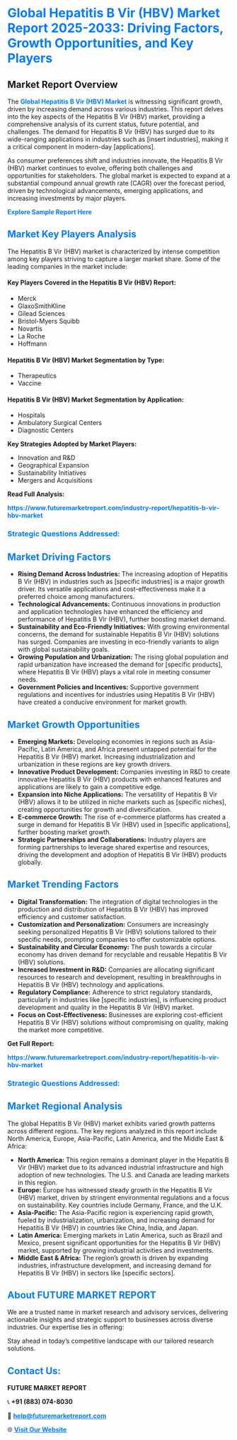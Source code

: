 <h1 style="color: #007BFF;">Global Hepatitis B Vir (HBV) Market Report 2025-2033: Driving Factors, Growth Opportunities, and Key Players</h1>

<section id="overview">
<h2>Market Report Overview</h2>
<p>The <a href="https://www.futuremarketreport.com/industry-report/hepatitis-b-vir-hbv-market" style="color: #007BFF; text-decoration: none;"><strong>Global Hepatitis B Vir (HBV) Market</strong></a> is witnessing significant growth, driven by increasing demand across various industries. This report delves into the key aspects of the Hepatitis B Vir (HBV) market, providing a comprehensive analysis of its current status, future potential, and challenges. The demand for Hepatitis B Vir (HBV) has surged due to its wide-ranging applications in industries such as [insert industries], making it a critical component in modern-day [applications].</p>
<p>As consumer preferences shift and industries innovate, the Hepatitis B Vir (HBV) market continues to evolve, offering both challenges and opportunities for stakeholders. The global market is expected to expand at a substantial compound annual growth rate (CAGR) over the forecast period, driven by technological advancements, emerging applications, and increasing investments by major players.</p>
</section>

<section id="overview">
<p><a href="https://www.futuremarketreport.com/request-sample/reportId=82830" style="color: #007BFF; text-decoration: none;"><strong>Explore Sample Report Here</strong></a></p>
</section>

<section id="key-players">
<h2 style="color: #007BFF;">Market Key Players Analysis</h2>
<p>The Hepatitis B Vir (HBV) market is characterized by intense competition among key players striving to capture a larger market share. Some of the leading companies in the market include:</p>
<h4>Key Players Covered in the Hepatitis B Vir (HBV) Report:</h4>
<ul><li>Merck</li><li>GlaxoSmithKline</li><li>Gilead Sciences</li><li>Bristol-Myers Squibb</li><li>Novartis</li><li>La Roche</li><li>Hoffmann</li></ul>
<h4>Hepatitis B Vir (HBV) Market Segmentation by Type:</h4>
<ul><li>Therapeutics</li><li>Vaccine</li></ul>

<h4>Hepatitis B Vir (HBV) Market Segmentation by Application:</h4>
<ul><li>Hospitals</li><li>Ambulatory Surgical Centers</li><li>Diagnostic Centers</li></ul>
<p><strong>Key Strategies Adopted by Market Players:</strong></p>
<ul>
<li>Innovation and R&D</li>
<li>Geographical Expansion</li>
<li>Sustainability Initiatives</li>
<li>Mergers and Acquisitions</li>
</ul>
</section>

<section>
<p><strong>Read Full Analysis: </strong></p><a href="https://www.futuremarketreport.com/industry-report/hepatitis-b-vir-hbv-market" style="color: #007BFF; text-decoration: none;"><strong>https://www.futuremarketreport.com/industry-report/hepatitis-b-vir-hbv-market</strong></a>
<h3 style="color: #007BFF;">Strategic Questions Addressed:</h3>
</section>

<section id="driving-factors">
<h2 style="color: #007BFF;">Market Driving Factors</h2>
<ul>
<li><strong>Rising Demand Across Industries:</strong> The increasing adoption of Hepatitis B Vir (HBV) in industries such as [specific industries] is a major growth driver. Its versatile applications and cost-effectiveness make it a preferred choice among manufacturers.</li>
<li><strong>Technological Advancements:</strong> Continuous innovations in production and application technologies have enhanced the efficiency and performance of Hepatitis B Vir (HBV), further boosting market demand.</li>
<li><strong>Sustainability and Eco-Friendly Initiatives:</strong> With growing environmental concerns, the demand for sustainable Hepatitis B Vir (HBV) solutions has surged. Companies are investing in eco-friendly variants to align with global sustainability goals.</li>
<li><strong>Growing Population and Urbanization:</strong> The rising global population and rapid urbanization have increased the demand for [specific products], where Hepatitis B Vir (HBV) plays a vital role in meeting consumer needs.</li>
<li><strong>Government Policies and Incentives:</strong> Supportive government regulations and incentives for industries using Hepatitis B Vir (HBV) have created a conducive environment for market growth.</li>
</ul>
</section>

<section id="growth-opportunities">
<h2 style="color: #007BFF;">Market Growth Opportunities</h2>
<ul>
<li><strong>Emerging Markets:</strong> Developing economies in regions such as Asia-Pacific, Latin America, and Africa present untapped potential for the Hepatitis B Vir (HBV) market. Increasing industrialization and urbanization in these regions are key growth drivers.</li>
<li><strong>Innovative Product Development:</strong> Companies investing in R&D to create innovative Hepatitis B Vir (HBV) products with enhanced features and applications are likely to gain a competitive edge.</li>
<li><strong>Expansion into Niche Applications:</strong> The versatility of Hepatitis B Vir (HBV) allows it to be utilized in niche markets such as [specific niches], creating opportunities for growth and diversification.</li>
<li><strong>E-commerce Growth:</strong> The rise of e-commerce platforms has created a surge in demand for Hepatitis B Vir (HBV) used in [specific applications], further boosting market growth.</li>
<li><strong>Strategic Partnerships and Collaborations:</strong> Industry players are forming partnerships to leverage shared expertise and resources, driving the development and adoption of Hepatitis B Vir (HBV) products globally.</li>
</ul>
</section>

<section id="trending-factors">
<h2 style="color: #007BFF;">Market Trending Factors</h2>
<ul>
<li><strong>Digital Transformation:</strong> The integration of digital technologies in the production and distribution of Hepatitis B Vir (HBV) has improved efficiency and customer satisfaction.</li>
<li><strong>Customization and Personalization:</strong> Consumers are increasingly seeking personalized Hepatitis B Vir (HBV) solutions tailored to their specific needs, prompting companies to offer customizable options.</li>
<li><strong>Sustainability and Circular Economy:</strong> The push towards a circular economy has driven demand for recyclable and reusable Hepatitis B Vir (HBV) solutions.</li>
<li><strong>Increased Investment in R&D:</strong> Companies are allocating significant resources to research and development, resulting in breakthroughs in Hepatitis B Vir (HBV) technology and applications.</li>
<li><strong>Regulatory Compliance:</strong> Adherence to strict regulatory standards, particularly in industries like [specific industries], is influencing product development and quality in the Hepatitis B Vir (HBV) market.</li>
<li><strong>Focus on Cost-Effectiveness:</strong> Businesses are exploring cost-efficient Hepatitis B Vir (HBV) solutions without compromising on quality, making the market more competitive.</li>
</ul>
</section>

<section>
<p><strong>Get Full Report: </strong></p><a href="https://www.futuremarketreport.com/industry-report/hepatitis-b-vir-hbv-market" style="color: #007BFF; text-decoration: none;"><strong>https://www.futuremarketreport.com/industry-report/hepatitis-b-vir-hbv-market</strong></a>
<h3 style="color: #007BFF;">Strategic Questions Addressed:</h3>
</section>


<section id="regional-analysis">
<h2 style="color: #007BFF;">Market Regional Analysis</h2>
<p>The global Hepatitis B Vir (HBV) market exhibits varied growth patterns across different regions. The key regions analyzed in this report include North America, Europe, Asia-Pacific, Latin America, and the Middle East & Africa:</p>
<ul>
<li><strong>North America:</strong> This region remains a dominant player in the Hepatitis B Vir (HBV) market due to its advanced industrial infrastructure and high adoption of new technologies. The U.S. and Canada are leading markets in this region.</li>
<li><strong>Europe:</strong> Europe has witnessed steady growth in the Hepatitis B Vir (HBV) market, driven by stringent environmental regulations and a focus on sustainability. Key countries include Germany, France, and the U.K.</li>
<li><strong>Asia-Pacific:</strong> The Asia-Pacific region is experiencing rapid growth, fueled by industrialization, urbanization, and increasing demand for Hepatitis B Vir (HBV) in countries like China, India, and Japan.</li>
<li><strong>Latin America:</strong> Emerging markets in Latin America, such as Brazil and Mexico, present significant opportunities for the Hepatitis B Vir (HBV) market, supported by growing industrial activities and investments.</li>
<li><strong>Middle East & Africa:</strong> The region’s growth is driven by expanding industries, infrastructure development, and increasing demand for Hepatitis B Vir (HBV) in sectors like [specific sectors].</li>
</ul>
</section>

<footer>
<h2 style="color: #007BFF;">About FUTURE MARKET REPORT</h2>
<p>We are a trusted name in market research and advisory services, delivering actionable insights and strategic support to businesses across diverse industries. Our expertise lies in offering:</p>

<p>Stay ahead in today’s competitive landscape with our tailored research solutions.</p>

<h2 style="color: #007BFF;">Contact Us:</h2>
<p><strong>FUTURE MARKET REPORT</strong></p>
<p>📞 <strong>+91 (883) 074-8030</strong></p>
<p>📧 <strong><a href="mailto:help@futuremarketreport.com" style="color: #007BFF;">help@futuremarketreport.com</a></strong></p>
<p>🌐 <strong><a href="https://www.futuremarketreport.com/" style="color: #007BFF;">Visit Our Website</a></strong></p>
</footer>